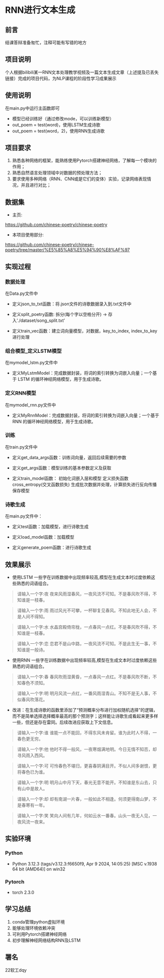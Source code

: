 # RNN进行文本生成

## 前言

结课答辩准备匆忙，注释可能有写错的地方

## 项目说明

个人根据bilibili某一RNN文本处理教学视频及一篇文本生成文章（上述提及已丢失链接）完成的项目代码，为NLP课程的阶段性学习成果展示

## 使用说明

在main.py中运行主函数即可

- 模型已经训练好（通过修改mode，可以训练新模型）
- out_poem = test(word)，使用LSTM生成诗歌
- out_poem = test(word，2)，使用RNN生成诗歌

## 项目要求

1. 熟悉各种网络的框架，能熟练使用Pytorch搭建神经网络，了解每一个模块的作用；
2. 熟悉自然语言处理领域中对数据的预处理方法；
3. 要求使用多种网络（RNN、CNN或是它们的变体）实验，记录网络表现情况，并且进行对比；

## 数据集

- 主页:

https://github.com/chinese-poetry/chinese-poetry

- 本项目使用部分:

https://github.com/chinese-poetry/chinese-poetry/tree/master/%E5%85%A8%E5%94%90%E8%AF%97

## 实现过程

### 数据处理

在Data.py文件中

- 定义json_to_txt函数：将.json文件的诗歌数据录入到.txt文件中

- 定义split_poetry函数: 拆分(每个字以空格分开) -> 存入'./dataset/song_split.txt'

- 定义train_vec函数：建立词向量模型，对数据，key_to_index, index_to_key进行处理

### 组合模型_定义LSTM模型

在mymodel_lstm.py文件中

- 定义MyLstmModel：完成数据封装，将词的索引转换为词嵌入向量；一个基于 LSTM 的循环神经网络模型，用于生成诗歌。

### 定义RNN模型

在mymodel_rnn.py文件中

- 定义MyRnnModel：完成数据封装，将词的索引转换为词嵌入向量；一个基于 RNN 的循环神经网络模型，用于生成诗歌。

### 训练

在train.py文件中

- 定义get_data_args函数：训练词向量，返回后续需要的参数

- 定义get_args函数：模型训练的基本参数定义及获取

- 定义train_model函数： 
初始化词嵌入层和模型
定义损失函数    cross_entropy(交叉函数损失)
生成批次数据并处理，计算损失进行反向传播
保存模型

### 诗歌生成

在main.py文件中：

- 定义test函数：加载模型，进行诗歌生成

- 定义load_model函数：加载模型

- 定义generate_poem函数：进行诗歌生成


## 效果展示

- 使用LSTM
一些字在训练数据中出现频率较高,模型在生成文本时过度依赖这些熟悉的词语组合。

>请输入一个字:夜
夜来风雨湿春风，一夜风流不可知。不是春风吹不得，不知谁是一枝春。

> 请输入一个字:雨
雨过风光不可攀，一杯聊复见春风。不知此地无人会，不是人间不得知。

> 请输入一个字:水
水晶宫殿倚帘栊，一点春风一点红。不是春风吹不得，不知谁是一枝春。

> 请输入一个字:恋
恋君不是山中路，一夜风流不可知。不是此生无一事，不知谁是一般诗。

- 使用RNN
一些字在训练数据中出现频率较高,模型在生成文本时过度依赖这些熟悉的词语组合。

> 请输入一个字:春
春风吹雨湿黄昏，一点春风一点红。不是春风吹不断，不知春色不须知。

> 请输入一个字:明
明月风流一点红，一番风雨湿青山。不知不是无人事，不似春风吹落花。

- 改进：在生成诗歌的函数里添加了“预测概率分布进行加权随机选择”的逻辑，而不是简单选择选择概率最高的那个预测字；这样能让诗歌生成看起来更多样一些，但还是存在雷同。后续改进应获取上下文信息。

> 请输入一个字:谁
谁能一点不能回，不得东风未肯留。谁为此时人不得，一春色更无穷。

> 请输入一个字:他
他时不得一般风，一夜寒烟满地明。今日无情不知否，却寻风雨入西风。

> 请输入一个字:可
可怜春色不堪归，更喜春阴满目开。不似人间多谢恨，更将春色已为谁。

>请输入一个字:明
明月山中月下天，春光无意不能开。不知谁是东山去，只有山中是故人。

>请输入一个字:却
却有南湖一片春，一般如此不相逢。何须更得南山梦，不是春寒有一年。

>请输入一个字:笑
笑向人间有几年，何如云水一番春。山头一夜无人见，一夜风流一夜来。


## 实验环境

### Python

- Python 3.12.3 (tags/v3.12.3:f6650f9, Apr  9 2024, 14:05:25) [MSC v.1938 64 bit (AMD64)] on win32

### Pytorch
- torch                       2.3.0

## 学习总结

1. conda管理python虚拟环境
2. 能够处理环境依赖冲突
3. 可利用Pytorch搭建神经网络
4. 初步理解神经网络结构RNN及LSTM

## 署名

22软工dqy
